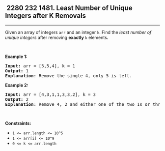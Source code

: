 <h2> 2280 232
1481. Least Number of Unique Integers after K Removals</h2><hr><div><p>Given an array of integers&nbsp;<code>arr</code>&nbsp;and an integer <code>k</code>.&nbsp;Find the <em>least number of unique integers</em>&nbsp;after removing <strong>exactly</strong> <code>k</code> elements<b>.</b></p>

<ol>
</ol>

<p>&nbsp;</p>
<p><strong class="example">Example 1:</strong></p>

<pre><strong>Input: </strong>arr = [5,5,4], k = 1
<strong>Output: </strong>1
<strong>Explanation</strong>: Remove the single 4, only 5 is left.
</pre>
<strong class="example">Example 2:</strong>

<pre><strong>Input: </strong>arr = [4,3,1,1,3,3,2], k = 3
<strong>Output: </strong>2
<strong>Explanation</strong>: Remove 4, 2 and either one of the two 1s or three 3s. 1 and 3 will be left.</pre>

<p>&nbsp;</p>
<p><strong>Constraints:</strong></p>

<ul>
	<li><code>1 &lt;= arr.length&nbsp;&lt;= 10^5</code></li>
	<li><code>1 &lt;= arr[i] &lt;= 10^9</code></li>
	<li><code>0 &lt;= k&nbsp;&lt;= arr.length</code></li>
</ul></div>